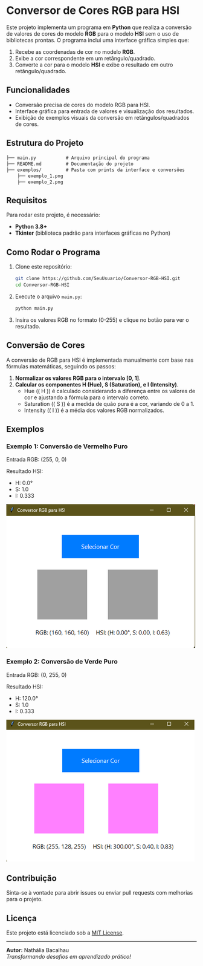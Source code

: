 # Conversor de Cores RGB para HSI

Este projeto implementa um programa em **Python** que realiza a conversão de valores de cores do modelo **RGB** para o modelo **HSI** sem o uso de bibliotecas prontas. O programa inclui uma interface gráfica simples que:

1. Recebe as coordenadas de cor no modelo **RGB**.
2. Exibe a cor correspondente em um retângulo/quadrado.
3. Converte a cor para o modelo **HSI** e exibe o resultado em outro retângulo/quadrado.

## Funcionalidades

- Conversão precisa de cores do modelo RGB para HSI.
- Interface gráfica para entrada de valores e visualização dos resultados.
- Exibição de exemplos visuais da conversão em retângulos/quadrados de cores.

## Estrutura do Projeto

```plaintext
├── main.py           # Arquivo principal do programa
├── README.md         # Documentação do projeto
├── exemplos/         # Pasta com prints da interface e conversões
    ├── exemplo_1.png
    ├── exemplo_2.png
```

## Requisitos

Para rodar este projeto, é necessário:

- **Python 3.8+**
- **Tkinter** (biblioteca padrão para interfaces gráficas no Python)

## Como Rodar o Programa

1. Clone este repositório:
   ```bash
   git clone https://github.com/SeuUsuario/Conversor-RGB-HSI.git
   cd Conversor-RGB-HSI
   ```
2. Execute o arquivo `main.py`:
   ```bash
   python main.py
   ```

3. Insira os valores RGB no formato (0-255) e clique no botão para ver o resultado.

## Conversão de Cores

A conversão de RGB para HSI é implementada manualmente com base nas fórmulas matemáticas, seguindo os passos:

1. **Normalizar os valores RGB para o intervalo [0, 1]**.
2. **Calcular os componentes H (Hue), S (Saturation), e I (Intensity)**.
   - Hue (\( H \)) é calculado considerando a diferença entre os valores de cor e ajustando a fórmula para o intervalo correto.
   - Saturation (\( S \)) é a medida de quão pura é a cor, variando de 0 a 1.
   - Intensity (\( I \)) é a média dos valores RGB normalizados.

## Exemplos

### Exemplo 1: Conversão de Vermelho Puro

Entrada RGB: (255, 0, 0)

Resultado HSI:
- H: 0.0°  
- S: 1.0  
- I: 0.333  

![Exemplo 1](exemplos/exemplo_1.png)

### Exemplo 2: Conversão de Verde Puro

Entrada RGB: (0, 255, 0)

Resultado HSI:
- H: 120.0°  
- S: 1.0  
- I: 0.333  

![Exemplo 2](exemplos/exemplo_2.png)

## Contribuição

Sinta-se à vontade para abrir issues ou enviar pull requests com melhorias para o projeto.

## Licença

Este projeto está licenciado sob a [MIT License](LICENSE).

--- 

**Autor:** Nathália Bacalhau  
*Transformando desafios em aprendizado prático!*
